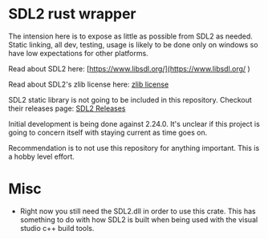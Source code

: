 
# SDL2 rust wrapper

The intension here is to expose as little as possible from SDL2 as needed.  Static linking, all dev, testing, usage is likely to be done only on windows so have low expectations for other platforms.

Read about SDL2 here:  [https://www.libsdl.org/](https://www.libsdl.org/
)

Read about SDL2's zlib license here:  [zlib license](https://www.zlib.net/zlib_license.html)

SDL2 static library is not going to be included in this repository.  Checkout their releases page:  [SDL2 Releases](https://github.com/libsdl-org/SDL/releases)

Initial development is being done against 2.24.0.  It's unclear if this project is going to concern itself with staying current as time goes on.

Recommendation is to not use this repository for anything important.  This is a hobby level effort.

# Misc

* Right now you still need the SDL2.dll in order to use this crate.  This has something to do with how SDL2 is built when being used with the visual studio c++ build tools.
